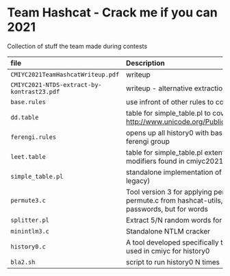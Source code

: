
# Team Hashcat - Crack me if you can 2021

Collection of stuff the team made during contests




| file | Description                |
| :-------- | :------------------------- |
| `CMIYC2021TeamHashcatWriteup.pdf`| writeup |
| `CMIYC2021-NTDS-extract-by-kontrast23.pdf`| writeup - alternative extraction of hashes from VM |
| `base.rules` | use infront of other rules to cover basic modifiers  |
| `dd.table` | table for simple_table.pl to cover all confuseables  http://www.unicode.org/Public/security/latest/confusables.txt|
| `ferengi.rules` | opens up all history0 with base plains from history1 for the ferengi group  |
| `leet.table` | table for simple_table.pl extented leet to cover all extra modifiers found in cmiyc2021  |
| `simple_table.pl` | standalone implementation of table attack (from hashcat-legacy)  |
| `permute3.c` | Tool version 3 for applying permutation attacks like permute.c from hashcat-utils, but not for individual letters of passwords, but for words  |
| `splitter.pl` | Extract 5/N random words for Bible psalm |
| `minintlm3.c` | Standalone NTLM cracker |
| `history0.c` | A tool developed specifically to streamline the attack chains used in cmiyc for history0 |
| `bla2.sh` | script to run history0 N times |


  

